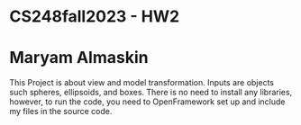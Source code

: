# CS248fall2023 - HW2
# Maryam Almaskin

This Project is about view and model transformation. Inputs are objects such spheres, ellipsoids, and boxes.
There is no need to install any libraries, however, to run the code, you need to OpenFramework set up and include my files in the source code.


